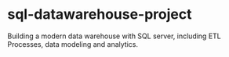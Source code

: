 # sql-datawarehouse-project
Building a modern data warehouse with SQL server, including ETL Processes, data modeling and analytics.

